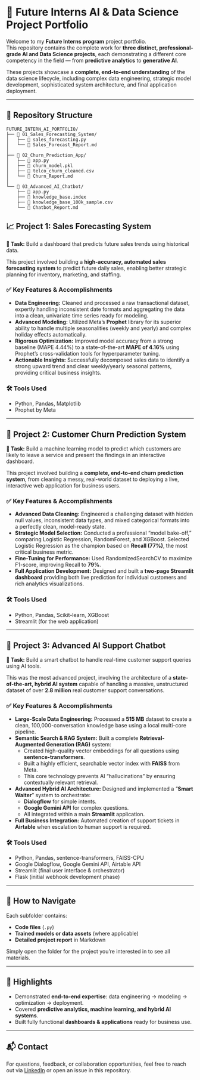 # 🌟 Future Interns AI & Data Science Project Portfolio

Welcome to my **Future Interns program** project portfolio.  
This repository contains the complete work for **three distinct, professional-grade AI and Data Science projects**, each demonstrating a different core competency in the field — from **predictive analytics** to **generative AI**.

These projects showcase a **complete, end-to-end understanding** of the data science lifecycle, including complex data engineering, strategic model development, sophisticated system architecture, and final application deployment.

---

## 📂 Repository Structure

```text
FUTURE_INTERN_AI_PORTFOLIO/
├── 📁 01_Sales_Forecasting_System/
│   ├── 📄 sales_forecasting.py
│   └── 📄 Sales_Forecast_Report.md
│
├── 📁 02_Churn_Prediction_App/
│   ├── 📄 app.py
│   ├── 📄 churn_model.pkl
│   ├── 📄 telco_churn_cleaned.csv
│   └── 📄 Churn_Report.md
│
└── 📁 03_Advanced_AI_Chatbot/
    ├── 📄 app.py
    ├── 📄 knowledge_base.index
    ├── 📄 knowledge_base_100k_sample.csv
    └── 📄 Chatbot_Report.md
```

## 📈 Project 1: Sales Forecasting System

**🔹 Task:** Build a dashboard that predicts future sales trends using historical data.

This project involved building a **high-accuracy, automated sales forecasting system** to predict future daily sales, enabling better strategic planning for inventory, marketing, and staffing.

### ✅ Key Features & Accomplishments
- **Data Engineering:** Cleaned and processed a raw transactional dataset, expertly handling inconsistent date formats and aggregating the data into a clean, univariate time series ready for modeling.  
- **Advanced Modeling:** Utilized Meta’s **Prophet** library for its superior ability to handle multiple seasonalities (weekly and yearly) and complex holiday effects automatically.  
- **Rigorous Optimization:** Improved model accuracy from a strong baseline (MAPE 4.44%) to a state-of-the-art **MAPE of 4.16%** using Prophet’s cross-validation tools for hyperparameter tuning.  
- **Actionable Insights:** Successfully decomposed sales data to identify a strong upward trend and clear weekly/yearly seasonal patterns, providing critical business insights.

### 🛠 Tools Used
- Python, Pandas, Matplotlib  
- Prophet by Meta  

---

## 👋 Project 2: Customer Churn Prediction System

**🔹 Task:** Build a machine learning model to predict which customers are likely to leave a service and present the findings in an interactive dashboard.

This project involved building a **complete, end-to-end churn prediction system**, from cleaning a messy, real-world dataset to deploying a live, interactive web application for business users.

### ✅ Key Features & Accomplishments
- **Advanced Data Cleaning:** Engineered a challenging dataset with hidden null values, inconsistent data types, and mixed categorical formats into a perfectly clean, model-ready state.  
- **Strategic Model Selection:** Conducted a professional “model bake-off,” comparing Logistic Regression, RandomForest, and XGBoost. Selected Logistic Regression as the champion based on **Recall (77%)**, the most critical business metric.  
- **Fine-Tuning for Performance:** Used RandomizedSearchCV to maximize F1-score, improving Recall to **79%**.  
- **Full Application Development:** Designed and built a **two-page Streamlit dashboard** providing both live prediction for individual customers and rich analytics visualizations.

### 🛠 Tools Used
- Python, Pandas, Scikit-learn, XGBoost  
- Streamlit (for the web application)  

---

## 🤖 Project 3: Advanced AI Support Chatbot

**🔹 Task:** Build a smart chatbot to handle real-time customer support queries using AI tools.

This was the most advanced project, involving the architecture of a **state-of-the-art, hybrid AI system** capable of handling a massive, unstructured dataset of over **2.8 million** real customer support conversations.

### ✅ Key Features & Accomplishments
- **Large-Scale Data Engineering:** Processed a **515 MB** dataset to create a clean, 100,000-conversation knowledge base using a local multi-core pipeline.  
- **Semantic Search & RAG System:** Built a complete **Retrieval-Augmented Generation (RAG)** system:
  - Created high-quality vector embeddings for all questions using **sentence-transformers**.
  - Built a highly efficient, searchable vector index with **FAISS** from Meta.  
  - This core technology prevents AI “hallucinations” by ensuring contextually relevant retrieval.  
- **Advanced Hybrid AI Architecture:** Designed and implemented a “**Smart Waiter**” system to orchestrate:
  - **Dialogflow** for simple intents.  
  - **Google Gemini API** for complex questions.  
  - All integrated within a main **Streamlit** application.  
- **Full Business Integration:** Automated creation of support tickets in **Airtable** when escalation to human support is required.

### 🛠 Tools Used
- Python, Pandas, sentence-transformers, FAISS-CPU  
- Google Dialogflow, Google Gemini API, Airtable API  
- Streamlit (final user interface & orchestrator)  
- Flask (initial webhook development phase)  

---

## 📝 How to Navigate
Each subfolder contains:
- **Code files** (`.py`)  
- **Trained models or data assets** (where applicable)  
- **Detailed project report** in Markdown  

Simply open the folder for the project you’re interested in to see all materials.

---

## 🚀 Highlights
- Demonstrated **end-to-end expertise**: data engineering → modeling → optimization → deployment.  
- Covered **predictive analytics, machine learning, and hybrid AI systems**.  
- Built fully functional **dashboards & applications** ready for business use.  

---

## 📬 Contact
For questions, feedback, or collaboration opportunities, feel free to reach out via [LinkedIn](#) or open an issue in this repository.
